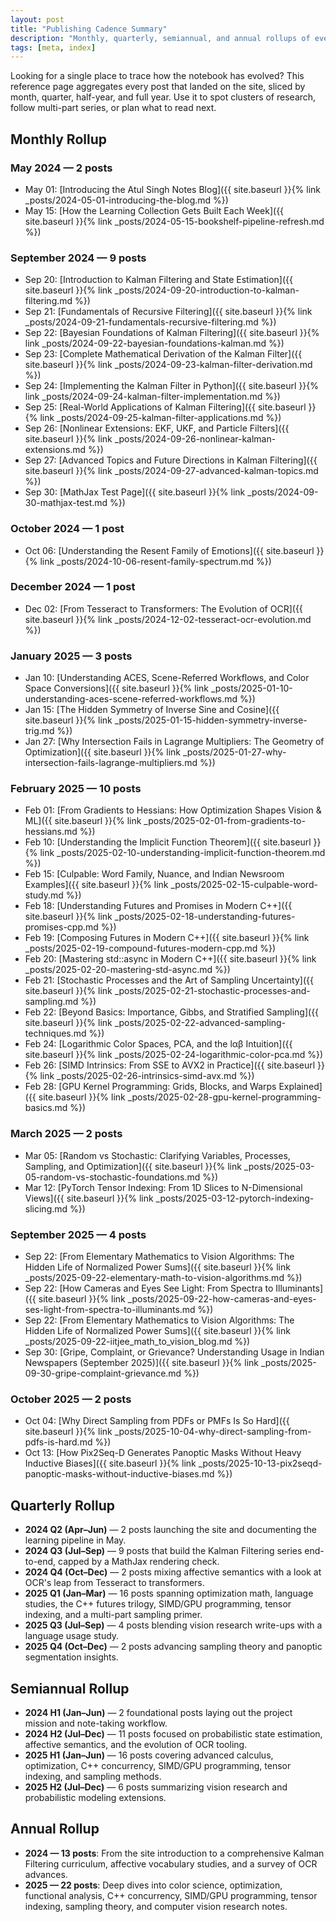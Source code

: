 ```yaml
---
layout: post
title: "Publishing Cadence Summary"
description: "Monthly, quarterly, semiannual, and annual rollups of everything published on Atul Singh Notes."
tags: [meta, index]
---
```


Looking for a single place to trace how the notebook has evolved? This reference page aggregates every post that landed on the site, sliced by month, quarter, half-year, and full year. Use it to spot clusters of research, follow multi-part series, or plan what to read next.

## Monthly Rollup

### May 2024 — 2 posts
- May 01: [Introducing the Atul Singh Notes Blog]({{ site.baseurl }}{% link _posts/2024-05-01-introducing-the-blog.md %})
- May 15: [How the Learning Collection Gets Built Each Week]({{ site.baseurl }}{% link _posts/2024-05-15-bookshelf-pipeline-refresh.md %})

### September 2024 — 9 posts
- Sep 20: [Introduction to Kalman Filtering and State Estimation]({{ site.baseurl }}{% link _posts/2024-09-20-introduction-to-kalman-filtering.md %})
- Sep 21: [Fundamentals of Recursive Filtering]({{ site.baseurl }}{% link _posts/2024-09-21-fundamentals-recursive-filtering.md %})
- Sep 22: [Bayesian Foundations of Kalman Filtering]({{ site.baseurl }}{% link _posts/2024-09-22-bayesian-foundations-kalman.md %})
- Sep 23: [Complete Mathematical Derivation of the Kalman Filter]({{ site.baseurl }}{% link _posts/2024-09-23-kalman-filter-derivation.md %})
- Sep 24: [Implementing the Kalman Filter in Python]({{ site.baseurl }}{% link _posts/2024-09-24-kalman-filter-implementation.md %})
- Sep 25: [Real-World Applications of Kalman Filtering]({{ site.baseurl }}{% link _posts/2024-09-25-kalman-filter-applications.md %})
- Sep 26: [Nonlinear Extensions: EKF, UKF, and Particle Filters]({{ site.baseurl }}{% link _posts/2024-09-26-nonlinear-kalman-extensions.md %})
- Sep 27: [Advanced Topics and Future Directions in Kalman Filtering]({{ site.baseurl }}{% link _posts/2024-09-27-advanced-kalman-topics.md %})
- Sep 30: [MathJax Test Page]({{ site.baseurl }}{% link _posts/2024-09-30-mathjax-test.md %})

### October 2024 — 1 post
- Oct 06: [Understanding the Resent Family of Emotions]({{ site.baseurl }}{% link _posts/2024-10-06-resent-family-spectrum.md %})

### December 2024 — 1 post
- Dec 02: [From Tesseract to Transformers: The Evolution of OCR]({{ site.baseurl }}{% link _posts/2024-12-02-tesseract-ocr-evolution.md %})

### January 2025 — 3 posts
- Jan 10: [Understanding ACES, Scene-Referred Workflows, and Color Space Conversions]({{ site.baseurl }}{% link _posts/2025-01-10-understanding-aces-scene-referred-workflows.md %})
- Jan 15: [The Hidden Symmetry of Inverse Sine and Cosine]({{ site.baseurl }}{% link _posts/2025-01-15-hidden-symmetry-inverse-trig.md %})
- Jan 27: [Why Intersection Fails in Lagrange Multipliers: The Geometry of Optimization]({{ site.baseurl }}{% link _posts/2025-01-27-why-intersection-fails-lagrange-multipliers.md %})

### February 2025 — 10 posts
- Feb 01: [From Gradients to Hessians: How Optimization Shapes Vision & ML]({{ site.baseurl }}{% link _posts/2025-02-01-from-gradients-to-hessians.md %})
- Feb 10: [Understanding the Implicit Function Theorem]({{ site.baseurl }}{% link _posts/2025-02-10-understanding-implicit-function-theorem.md %})
- Feb 15: [Culpable: Word Family, Nuance, and Indian Newsroom Examples]({{ site.baseurl }}{% link _posts/2025-02-15-culpable-word-study.md %})
- Feb 18: [Understanding Futures and Promises in Modern C++]({{ site.baseurl }}{% link _posts/2025-02-18-understanding-futures-promises-cpp.md %})
- Feb 19: [Composing Futures in Modern C++]({{ site.baseurl }}{% link _posts/2025-02-19-compound-futures-modern-cpp.md %})
- Feb 20: [Mastering std::async in Modern C++]({{ site.baseurl }}{% link _posts/2025-02-20-mastering-std-async.md %})
- Feb 21: [Stochastic Processes and the Art of Sampling Uncertainty]({{ site.baseurl }}{% link _posts/2025-02-21-stochastic-processes-and-sampling.md %})
- Feb 22: [Beyond Basics: Importance, Gibbs, and Stratified Sampling]({{ site.baseurl }}{% link _posts/2025-02-22-advanced-sampling-techniques.md %})
- Feb 24: [Logarithmic Color Spaces, PCA, and the lαβ Intuition]({{ site.baseurl }}{% link _posts/2025-02-24-logarithmic-color-pca.md %})
- Feb 26: [SIMD Intrinsics: From SSE to AVX2 in Practice]({{ site.baseurl }}{% link _posts/2025-02-26-intrinsics-simd-avx.md %})
- Feb 28: [GPU Kernel Programming: Grids, Blocks, and Warps Explained]({{ site.baseurl }}{% link _posts/2025-02-28-gpu-kernel-programming-basics.md %})

### March 2025 — 2 posts
- Mar 05: [Random vs Stochastic: Clarifying Variables, Processes, Sampling, and Optimization]({{ site.baseurl }}{% link _posts/2025-03-05-random-vs-stochastic-foundations.md %})
- Mar 12: [PyTorch Tensor Indexing: From 1D Slices to N-Dimensional Views]({{ site.baseurl }}{% link _posts/2025-03-12-pytorch-indexing-slicing.md %})

### September 2025 — 4 posts
- Sep 22: [From Elementary Mathematics to Vision Algorithms: The Hidden Life of Normalized Power Sums]({{ site.baseurl }}{% link _posts/2025-09-22-elementary-math-to-vision-algorithms.md %})
- Sep 22: [How Cameras and Eyes See Light: From Spectra to Illuminants]({{ site.baseurl }}{% link _posts/2025-09-22-how-cameras-and-eyes-ses-light-from-spectra-to-illuminants.md %})
- Sep 22: [From Elementary Mathematics to Vision Algorithms: The Hidden Life of Normalized Power Sums]({{ site.baseurl }}{% link _posts/2025-09-22-iitjee_math_to_vision_blog.md %})
- Sep 30: [Gripe, Complaint, or Grievance? Understanding Usage in Indian Newspapers (September 2025)]({{ site.baseurl }}{% link _posts/2025-09-30-gripe-complaint-grievance.md %})

### October 2025 — 2 posts
- Oct 04: [Why Direct Sampling from PDFs or PMFs Is So Hard]({{ site.baseurl }}{% link _posts/2025-10-04-why-direct-sampling-from-pdfs-is-hard.md %})
- Oct 13: [How Pix2Seq-D Generates Panoptic Masks Without Heavy Inductive Biases]({{ site.baseurl }}{% link _posts/2025-10-13-pix2seqd-panoptic-masks-without-inductive-biases.md %})

## Quarterly Rollup

- **2024 Q2 (Apr–Jun)** — 2 posts launching the site and documenting the learning pipeline in May.
- **2024 Q3 (Jul–Sep)** — 9 posts that build the Kalman Filtering series end-to-end, capped by a MathJax rendering check.
- **2024 Q4 (Oct–Dec)** — 2 posts mixing affective semantics with a look at OCR's leap from Tesseract to transformers.
- **2025 Q1 (Jan–Mar)** — 16 posts spanning optimization math, language studies, the C++ futures trilogy, SIMD/GPU programming, tensor indexing, and a multi-part sampling primer.
- **2025 Q3 (Jul–Sep)** — 4 posts blending vision research write-ups with a language usage study.
- **2025 Q4 (Oct–Dec)** — 2 posts advancing sampling theory and panoptic segmentation insights.

## Semiannual Rollup

- **2024 H1 (Jan–Jun)** — 2 foundational posts laying out the project mission and note-taking workflow.
- **2024 H2 (Jul–Dec)** — 11 posts focused on probabilistic state estimation, affective semantics, and the evolution of OCR tooling.
- **2025 H1 (Jan–Jun)** — 16 posts covering advanced calculus, optimization, C++ concurrency, SIMD/GPU programming, tensor indexing, and sampling methods.
- **2025 H2 (Jul–Dec)** — 6 posts summarizing vision research and probabilistic modeling extensions.

## Annual Rollup

- **2024 — 13 posts**: From the site introduction to a comprehensive Kalman Filtering curriculum, affective vocabulary studies, and a survey of OCR advances.
- **2025 — 22 posts**: Deep dives into color science, optimization, functional analysis, C++ concurrency, SIMD/GPU programming, tensor indexing, sampling theory, and computer vision research notes.
